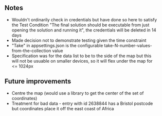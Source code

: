 ## Notes

- Wouldn't ordinarily check in credentials but have done so here to satisfy the Test Condition "The final solution should be executable from just opening the solution and running it", the credentials will be deleted in 14 days
- Made decision not to demonstrate testing given the time constraint
- "Take" in appsettings.json is the configurable take-N-number-values-from-the-collection value
- Specification was for the data list to be to the side of the map but this will not be usuable on smaller devices, so it will flex under the map for <= 1024px

## Future improvements

- Centre the map (would use a library to get the center of the set of coordinates)
- Treatment for bad data - entry with id 2638844 has a Bristol postcode but coordinates place it off the east coast of Africa